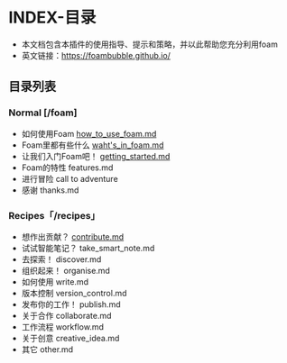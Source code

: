 # INDEX-目录
- 本文档包含本插件的使用指导、提示和策略，并以此帮助您充分利用foam
- 英文链接：https://foambubble.github.io/

## 目录列表

### Normal [/foam]
- 如何使用Foam [how_to_use_foam.md](foam/how_to_use_foam.md)
- Foam里都有些什么 [waht's_in_foam.md](foam/what's_in_foam.md)
- 让我们入门Foam吧！ [getting_started.md](foam/gettting_started.md)
- Foam的特性 features.md
- 进行冒险 call to adventure
- 感谢 thanks.md

### Recipes「/recipes」
- 想作出贡献？ [contribute.md](recipes/contribute.md)
- 试试智能笔记？ take_smart_note.md
- 去探索！ discover.md
- 组织起来！ organise.md
- 如何使用 write.md
- 版本控制 version_control.md
- 发布你的工作！ publish.md
- 关于合作 collaborate.md
- 工作流程 workflow.md
- 关于创意 creative_idea.md
- 其它 other.md